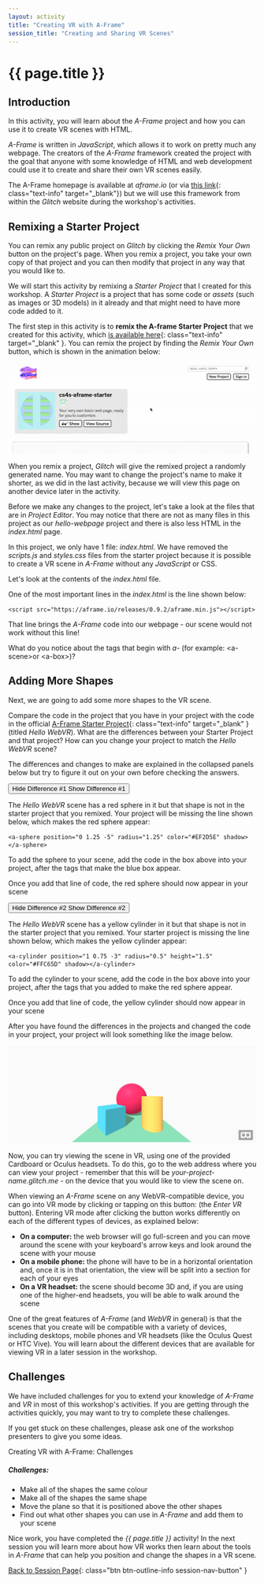 ```yaml
---
layout: activity
title: "Creating VR with A-Frame"
session_title: "Creating and Sharing VR Scenes"
---
```


# {{ page.title }}

## Introduction

In this activity, you will learn about the *A-Frame* project and how you can use it to create VR scenes with HTML.

*A-Frame* is written in *JavaScript*, which allows it to work on pretty much any webpage.
The creators of the *A-Frame* framework created the project with the goal that anyone with some knowledge of HTML and web development could use it to create and share their own VR scenes easily.

The A-Frame homepage is available at *aframe.io* (or via [this link](https://aframe.io){: class="text-info" target="_blank"}) but we will use this framework from within the *Glitch* website during the workshop's activities.

## Remixing a Starter Project

You can remix any public project on *Glitch* by clicking the *Remix Your Own* button on the project's page.
When you remix a project, you take your own copy of that project and you can then modify that project in any way that you would like to.

We will start this activity by remixing a *Starter Project* that I created for this workshop.
A *Starter Project* is a project that has some code or *assets* (such as images or 3D models) in it already and that might need to have more code added to it.

The first step in this activity is to **remix the A-frame Starter Project** that we created for this activity, which [is available here](https://glitch.com/~cs4s-aframe-starter){: class="text-info" target="_blank" }.
You can remix the project by finding the *Remix Your Own* button, which is shown in the animation below:

<div class="row my-4">
    <div class="col-md-8 offset-md-2">
        <img src="images/aframe_remix.gif" class="img-fluid border border-info">
    </div>
</div>

When you remix a project, *Glitch* will give the remixed project a randomly generated name. 
You may want to change the project's name to make it shorter, as we did in the last activity, because we will view this page on another device later in the activity.

Before we make any changes to the project, let's take a look at the files that are in *Project Editor*.
You may notice that there are not as many files in this project as our *hello-webpage* project and there is also less HTML in the *index.html* page.

In this project, we only have 1 file: *index.html*.
We have removed the *scripts.js* and *styles.css* files from the starter project because it is possible to create a VR scene in *A-Frame* without any *JavaScript* or CSS.

Let's look at the contents of the *index.html* file. 

One of the most important lines in the *index.html* is the line shown below:

```
<script src="https://aframe.io/releases/0.9.2/aframe.min.js"></script>
```

That line brings the *A-Frame* code into our webpage - our scene would not work without this line!

What do you notice about the tags that begin with *a-* (for example: &lt;a-scene&gt;or &lt;a-box&gt;)?

## Adding More Shapes

Next, we are going to add some more shapes to the VR scene.

Compare the code in the project that you have in your project with the code in the official [A-Frame Starter Project](https://glitch.com/~aframe){: class="text-info" target="_blank" } (titled *Hello WebVR*).
What are the differences between your Starter Project and that project?
How can you change your project to match the *Hello WebVR* scene?

The differences and changes to make are explained in the collapsed panels below but try to figure it out on your own before checking the answers.

<p>
  <button class="btn btn-outline-info collapsed" type="button" data-toggle="collapse" data-target="#collapse-difference-1" aria-expanded="false" aria-controls="collapseExample">
    <span class="if-not-collapsed">
        Hide Difference #1
        <i class="fas fa-chevron-up step-icon"></i>
    </span>
    <span class="if-collapsed">
        Show Difference #1
        <i class="fas fa-chevron-down step-icon"></i>
    </span>
  </button>
</p>
<div class="collapse" id="collapse-difference-1">
  <div class="card card-body my-4">
    <p>The <i>Hello WebVR</i> scene has a red sphere in it but that shape is not in the starter project that you remixed.
    Your project will be missing the line shown below, which makes the red sphere appear:</p>
    <div class="highlighter-rouge">
        <div class="highlight">
            <pre class="highlight"><code>&lt;a-sphere position="0 1.25 -5" radius="1.25" color="#EF2D5E" shadow&gt;&lt;/a-sphere&gt;</code></pre>
        </div>
    </div>
    <p>To add the sphere to your scene, add the code in the box above into your project, after the tags that make the blue box appear.</p>
    <p>Once you add that line of code, the red sphere should now appear in your scene</p>
  </div>
</div>

<p>
  <button class="btn btn-outline-info collapsed" type="button" data-toggle="collapse" data-target="#collapse-difference-2" aria-expanded="false" aria-controls="collapseExample">
    <span class="if-not-collapsed">
        Hide Difference #2
        <i class="fas fa-chevron-up step-icon"></i>
    </span>
    <span class="if-collapsed">
        Show Difference #2
        <i class="fas fa-chevron-down step-icon"></i>
    </span>
  </button>
</p>
<div class="collapse" id="collapse-difference-2">
  <div class="card card-body my-4">
    <p>The <i>Hello WebVR</i> scene has a yellow cylinder in it but that shape is not in the starter project that you remixed.
    Your starter project is missing the line shown below, which makes the yellow cylinder appear:</p>
    <div class="highlighter-rouge">
        <div class="highlight">
            <pre class="highlight"><code>&lt;a-cylinder position="1 0.75 -3" radius="0.5" height="1.5" color="#FFC65D" shadow&gt;&lt;/a-cylinder&gt;</code></pre>
        </div>
    </div>
    <p>To add the cylinder to your scene, add the code in the box above into your project, after the tags that you added to make the red sphere appear.</p>
    <p>Once you add that line of code, the yellow cylinder should now appear in your scene</p>
  </div>
</div>

After you have found the differences in the projects and changed the code in your project, your project will look something like the image below.

<div class="row my-4">
    <div class="col-md-8 offset-md-2">
        <img src="images/aframe_hello.png" class="img-fluid border border-info">
    </div>
</div>

Now, you can try viewing the scene in VR, using one of the provided Cardboard or Oculus headsets.
To do this, go to the web address where you can view your project - remember that this will be *your-project-name.glitch.me* - on the device that you would like to view the scene on.

When viewing an *A-Frame* scene on any WebVR-compatible device, you can go into VR mode by clicking or tapping on this button: <span class="enter-vr-container"><i class="fas fa-vr-cardboard enter-vr-icon"></i></span> (the *Enter VR* button).
Entering VR mode after clicking the <span class="enter-vr-container"><i class="fas fa-vr-cardboard enter-vr-icon"></i></span> button works differently on each of the different types of devices, as explained below:

- **On a computer:** the web browser will go full-screen and you can move around the scene with your keyboard's arrow keys and look around the scene with your mouse
- **On a mobile phone:** the phone will have to be in a horizontal orientation and, once it is in that orientation, the view will be split into a section for each of your eyes
- **On a VR headset:** the scene should become 3D and, if you are using one of the higher-end headsets, you will be able to walk around the scene

One of the great features of *A-Frame* (and *WebVR* in general) is that the scenes that you create will be compatible with a variety of devices, including desktops, mobile phones and VR headsets (like the Oculus Quest or HTC Vive).
You will learn about the different devices that are available for viewing VR in a later session in the workshop.

## Challenges

We have included challenges for you to extend your knowledge of *A-Frame* and *VR* in most of this workshop's activities.
If you are getting through the activities quickly, you may want to try to complete these challenges.

If you get stuck on these challenges, please ask one of the workshop presenters to give you some ideas.


<div class="card border-info my-4">
<div class="card-header">Creating VR with A-Frame: Challenges</div>
<div class="card-body">
    <h5 class="card-title">Challenges:</h5>
    <ul>
        <li>Make all of the shapes the same colour</li>
        <li>Make all of the shapes the same shape</li>
        <li>Move the plane so that it is positioned above the other shapes</li>
        <li>Find out what other shapes you can use in <i>A-Frame</i> and add them to your scene</li>
    </ul>
</div>
</div>


Nice work, you have completed the <i>{{ page.title }}</i> activity!
In the next session you will learn more about how VR works then learn about the tools in *A-Frame* that can help you position and change the shapes in a VR scene.

[Back to Session Page](./){: class="btn btn-outline-info session-nav-button" }